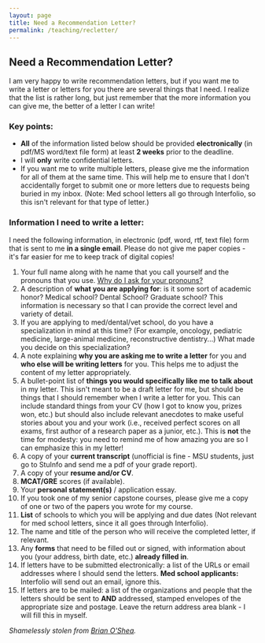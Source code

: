 ```yaml
---
layout: page
title: Need a Recommendation Letter?
permalink: /teaching/recletter/
---
```


## Need a Recommendation Letter?

I am very happy to write recommendation letters, but if you want me to
write a letter or letters for you there are several things that I need.
I realize that the list is rather long, but just remember that the more
information you can give me, the better of a letter I can write!

### Key points:

-   **All** of the information listed below should be provided
    **electronically** (in pdf/MS word/text file form) at least **2
    weeks** prior to the deadline.
-   I will **only** write confidential letters.
-   If you want me to write multiple letters, please give me the
    information for all of them at the same time. This will help me to
    ensure that I don't accidentally forget to submit one or more
    letters due to requests being buried in my inbox. (Note: Med school
    letters all go through Interfolio, so this isn't relevant for that
    type of letter.)

### Information I need to write a letter:
I need the following information, in electronic (pdf, word, rtf, text
file) form that is sent to me **in a single email**. Please do not give
me paper copies - it's far easier for me to keep track of digital
copies!

1.  Your full name along with he name that you call yourself and the pronouns that you use. [Why do I ask for your pronouns?](https://www.mypronouns.org/)
2.  A description of **what you are applying for**: is it some sort of
    academic honor? Medical school? Dental School? Graduate school? This
    information is necessary so that I can provide the correct level and
    variety of detail.
3.  If you are applying to med/dental/vet school, do you have a
    specialization in mind at this time? (For example, oncology,
    pediatric medicine, large-animal medicine,
    reconstructive dentistry...) What made you decide on this
    specialization?
4.  A note explaining **why you are asking me to write a letter** for
    you and **who else will be writing letters** for you. This helps me
    to adjust the content of my letter appropriately.
5.  A bullet-point list of **things you would specifically like me to
    talk about** in my letter. This isn't meant to be a draft letter for
    me, but should be things that I should remember when I write a
    letter for you. This can include standard things from your CV (how I
    got to know you, prizes won, etc.) but should also include relevant
    anecdotes to make useful stories about you and your work (i.e.,
    received perfect scores on all exams, first author of a research
    paper as a junior, etc.). This is **not** the time for modesty: you
    need to remind me of how amazing you are so I can emphasize this in
    my letter!
6.  A copy of your **current transcript** (unofficial is fine - MSU
    students, just go to StuInfo and send me a pdf of your
    grade report).
7.  A copy of your **resume and/or CV**.
8.  **MCAT/GRE** scores (if available).
9.  Your **personal statement(s)** / application essay.
10.  If you took one of my senior capstone courses, please give me a copy
    of one or two of the papers you wrote for my course.
11. **List** of schools to which you will be applying and due dates (Not
    relevant for med school letters, since it all goes
    through Interfolio).
12. The name and title of the person who will receive the completed
    letter, if relevant.
13. Any **forms** that need to be filled out or signed, with information
    about you (your address, birth date, etc.) **already filled in**.
14. If letters have to be submitted electronically: a list of the URLs
    or email addresses where I should send the letters. **Med school
    applicants:** Interfolio will send out an email, ignore this.
15. If letters are to be mailed: a list of the organizations and people
    that the letters should be sent to **AND** addressed, stamped
    envelopes of the appropriate size and postage. Leave the return
    address area blank - I will fill this in myself.

*Shamelessly stolen from [Brian
O'Shea](http://www.pa.msu.edu/~osheabr).*
